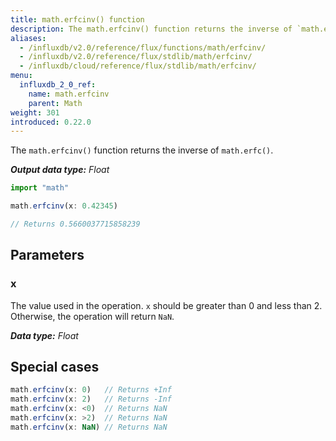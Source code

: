 ```yaml
---
title: math.erfcinv() function
description: The math.erfcinv() function returns the inverse of `math.erfc()`.
aliases:
  - /influxdb/v2.0/reference/flux/functions/math/erfcinv/
  - /influxdb/v2.0/reference/flux/stdlib/math/erfcinv/
  - /influxdb/cloud/reference/flux/stdlib/math/erfcinv/
menu:
  influxdb_2_0_ref:
    name: math.erfcinv
    parent: Math
weight: 301
introduced: 0.22.0
---
```


The `math.erfcinv()` function returns the inverse of `math.erfc()`.

_**Output data type:** Float_

```js
import "math"

math.erfcinv(x: 0.42345)

// Returns 0.5660037715858239
```

## Parameters

### x
The value used in the operation.
`x` should be greater than 0 and less than 2.
Otherwise, the operation will return `NaN`.

_**Data type:** Float_

## Special cases
```js
math.erfcinv(x: 0)   // Returns +Inf
math.erfcinv(x: 2)   // Returns -Inf
math.erfcinv(x: <0)  // Returns NaN
math.erfcinv(x: >2)  // Returns NaN
math.erfcinv(x: NaN) // Returns NaN
```
